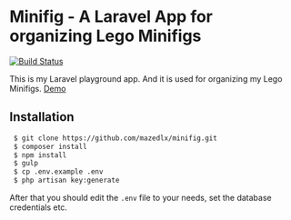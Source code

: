 # Minifig - A Laravel App for organizing Lego Minifigs

[![Build Status](https://travis-ci.org/mazedlx/minifig.svg)](https://travis-ci.org/mazedlx/minifig)

This is my Laravel playground app. And it is used for organizing my Lego Minifigs. [Demo](https://lego.mazedlx.net)

## Installation

```bash
 $ git clone https://github.com/mazedlx/minifig.git
 $ composer install
 $ npm install
 $ gulp
 $ cp .env.example .env
 $ php artisan key:generate
```

After that you should edit the `.env` file to your needs, set the database credentials etc.
